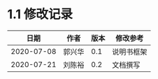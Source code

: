 # 1.1 修改记录
|日期|作者|版本|修改参考|
| ---- | ---- | ---- | ---- |
|2020-07-08|郭兴华|0.1|说明书框架|
|2020-07-21|刘陈裕|0.2|文档撰写|



